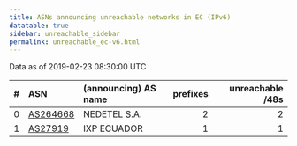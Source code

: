 ```yaml
---
title: ASNs announcing unreachable networks in EC (IPv6)
datatable: true
sidebar: unreachable_sidebar
permalink: unreachable_ec-v6.html
---
```


Data as of 2019-02-23 08:30:00 UTC


<div class="datatable-begin"></div>

|   # | ASN                                      | (announcing) AS name   |   prefixes |   unreachable /48s |
|----:|:-----------------------------------------|:-----------------------|-----------:|-------------------:|
|   0 | [AS264668](unreachable_AS264668-v6.html) | NEDETEL S.A.           |          2 |                  2 |
|   1 | [AS27919](unreachable_AS27919-v6.html)   | IXP ECUADOR            |          1 |                  1 |

<div class="datatable-end"></div>